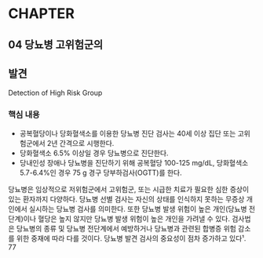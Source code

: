 # CHAPTER
## 04 당뇨병 고위험군의
## 발견
Detection of High Risk Group

### 핵심 내용
- 공복혈당이나 당화혈색소를 이용한 당뇨병 진단 검사는 40세 이상 집단 또는 고위험군에서 2년 간격으로 시행한다.
- 당화혈색소 6.5% 이상일 경우 당뇨병으로 진단한다.
- 당내인성 장애나 당뇨병을 진단하기 위해 공복혈당 100-125 mg/dL, 당화혈색소 5.7-6.4%인 경우 75 g 경구 당부하검사(OGTT)를 한다.

당뇨병은 임상적으로 저위험군에서 고위험군, 또는 시급한 치료가 필요한 심한 증상이 있는 환자까지 다양하다. 당뇨병 선별 검사는 자신의 상태를 인식하지 못하는 무증상 개인에서 실시하는 당뇨병 검사를 의미한다. 또한 당뇨병 발생 위험이 높은 개인(당뇨병 전단계)이나 혈당은 높지 않지만 당뇨병 발생 위험이 높은 개인을 가려낼 수 있다. 검사법은 당뇨병의 종류 및 당뇨병 전단계에서 예방하거나 당뇨병과 관련된 합병증 위험 감소를 위한 중재에 따라 다를 것이다. 당뇨병 발견 검사의 중요성이 점차 증가하고 있다¹.
<PAGE>77